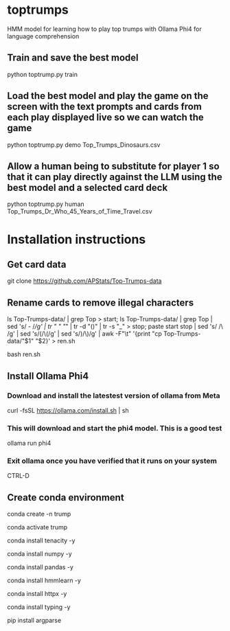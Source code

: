 # toptrumps
HMM model for learning how to play top trumps with Ollama Phi4 for language comprehension
## Train and save the best model
python toptrump.py train
## Load the best model and play the game on the screen with the text prompts and cards from each play displayed live so we can watch the game
python toptrump.py demo Top_Trumps_Dinosaurs.csv
## Allow a human being to substitute for player 1 so that it can play directly against the LLM using the best model and a selected card deck
python toptrump.py human Top_Trumps_Dr_Who_45_Years_of_Time_Travel.csv

# Installation instructions
## Get card data
git clone https://github.com/APStats/Top-Trumps-data
## Rename cards to remove illegal characters
ls Top-Trumps-data/ | grep Top > start; ls Top-Trumps-data/ | grep Top | sed 's/ - /_/g' | tr " " "_" | tr -d "()" | tr -s "_" > stop; paste start stop | sed 's/ /\\ /g' | sed 's/(/\\(/g' | sed 's/)/\\)/g' | awk -F"\t" '{print "cp Top-Trumps-data/"$1" "$2}' > ren.sh

bash ren.sh

## Install Ollama Phi4
### Download and install the latestest version of ollama from Meta
curl -fsSL https://ollama.com/install.sh | sh
### This will download and start the phi4 model. This is a good test
ollama run phi4
### Exit ollama once you have verified that it runs on your system
CTRL-D
## Create conda environment
conda create -n trump

conda activate trump

conda install tenacity -y

conda install numpy  -y

conda install pandas -y

conda install hmmlearn -y

conda install httpx  -y

conda install typing -y

pip install argparse
